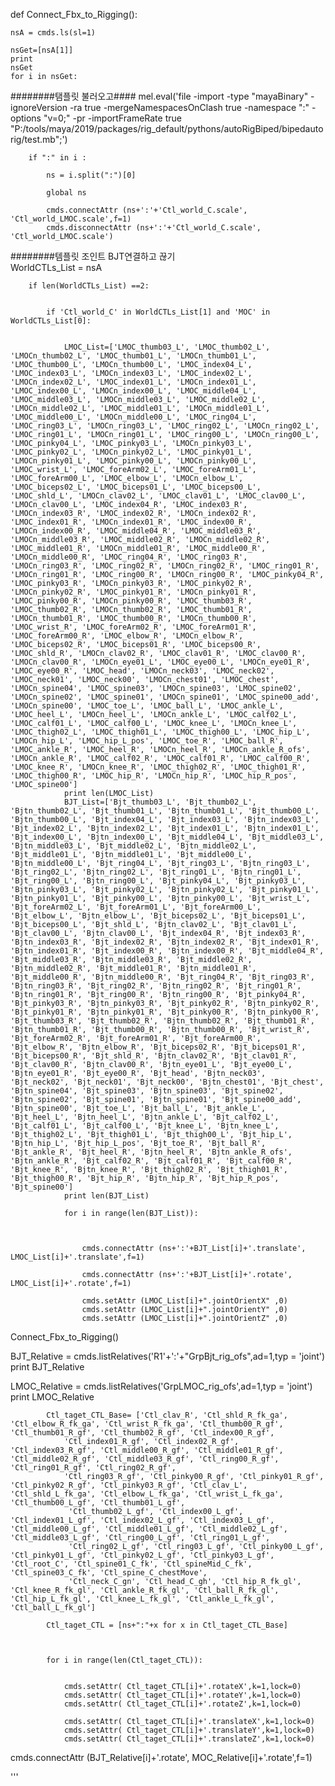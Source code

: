 def Connect_Fbx_to_Rigging():


    
    nsA = cmds.ls(sl=1)
    
    nsGet=[nsA[1]]
    print
    nsGet
    for i in nsGet:
########탬플릿 불러오고####
        mel.eval('file -import -type "mayaBinary"  -ignoreVersion -ra true -mergeNamespacesOnClash true -namespace ":" -options "v=0;"  -pr  -importFrameRate true "P:/tools/maya/2019/packages/rig_default/pythons/autoRigBiped/bipedautorig/test.mb";')

        if ":" in i :
            
            ns = i.split(":")[0]
            
            global ns
            
            cmds.connectAttr (ns+':'+'Ctl_world_C.scale', 'Ctl_world_LMOC.scale',f=1)
            cmds.disconnectAttr (ns+':'+'Ctl_world_C.scale', 'Ctl_world_LMOC.scale')

########템플릿 조인트 BJT연결하고 끊기                    
        WorldCTLs_List = nsA
        
        
        if len(WorldCTLs_List) ==2:
        
                    
            if 'Ctl_world_C' in WorldCTLs_List[1] and 'MOC' in WorldCTLs_List[0]:
              
                
                LMOC_List=['LMOC_thumb03_L', 'LMOC_thumb02_L', 'LMOCn_thumb02_L', 'LMOC_thumb01_L', 'LMOCn_thumb01_L', 'LMOC_thumb00_L', 'LMOCn_thumb00_L', 'LMOC_index04_L', 'LMOC_index03_L', 'LMOCn_index03_L', 'LMOC_index02_L', 'LMOCn_index02_L', 'LMOC_index01_L', 'LMOCn_index01_L', 'LMOC_index00_L', 'LMOCn_index00_L', 'LMOC_middle04_L', 'LMOC_middle03_L', 'LMOCn_middle03_L', 'LMOC_middle02_L', 'LMOCn_middle02_L', 'LMOC_middle01_L', 'LMOCn_middle01_L', 'LMOC_middle00_L', 'LMOCn_middle00_L', 'LMOC_ring04_L', 'LMOC_ring03_L', 'LMOCn_ring03_L', 'LMOC_ring02_L', 'LMOCn_ring02_L', 'LMOC_ring01_L', 'LMOCn_ring01_L', 'LMOC_ring00_L', 'LMOCn_ring00_L', 'LMOC_pinky04_L', 'LMOC_pinky03_L', 'LMOCn_pinky03_L', 'LMOC_pinky02_L', 'LMOCn_pinky02_L', 'LMOC_pinky01_L', 'LMOCn_pinky01_L', 'LMOC_pinky00_L', 'LMOCn_pinky00_L', 'LMOC_wrist_L', 'LMOC_foreArm02_L', 'LMOC_foreArm01_L', 'LMOC_foreArm00_L', 'LMOC_elbow_L', 'LMOCn_elbow_L', 'LMOC_biceps02_L', 'LMOC_biceps01_L', 'LMOC_biceps00_L', 'LMOC_shld_L', 'LMOCn_clav02_L', 'LMOC_clav01_L', 'LMOC_clav00_L', 'LMOCn_clav00_L', 'LMOC_index04_R', 'LMOC_index03_R', 'LMOCn_index03_R', 'LMOC_index02_R', 'LMOCn_index02_R', 'LMOC_index01_R', 'LMOCn_index01_R', 'LMOC_index00_R', 'LMOCn_index00_R', 'LMOC_middle04_R', 'LMOC_middle03_R', 'LMOCn_middle03_R', 'LMOC_middle02_R', 'LMOCn_middle02_R', 'LMOC_middle01_R', 'LMOCn_middle01_R', 'LMOC_middle00_R', 'LMOCn_middle00_R', 'LMOC_ring04_R', 'LMOC_ring03_R', 'LMOCn_ring03_R', 'LMOC_ring02_R', 'LMOCn_ring02_R', 'LMOC_ring01_R', 'LMOCn_ring01_R', 'LMOC_ring00_R', 'LMOCn_ring00_R', 'LMOC_pinky04_R', 'LMOC_pinky03_R', 'LMOCn_pinky03_R', 'LMOC_pinky02_R', 'LMOCn_pinky02_R', 'LMOC_pinky01_R', 'LMOCn_pinky01_R', 'LMOC_pinky00_R', 'LMOCn_pinky00_R', 'LMOC_thumb03_R', 'LMOC_thumb02_R', 'LMOCn_thumb02_R', 'LMOC_thumb01_R', 'LMOCn_thumb01_R', 'LMOC_thumb00_R', 'LMOCn_thumb00_R', 'LMOC_wrist_R', 'LMOC_foreArm02_R', 'LMOC_foreArm01_R', 'LMOC_foreArm00_R', 'LMOC_elbow_R', 'LMOCn_elbow_R', 'LMOC_biceps02_R', 'LMOC_biceps01_R', 'LMOC_biceps00_R', 'LMOC_shld_R', 'LMOCn_clav02_R', 'LMOC_clav01_R', 'LMOC_clav00_R', 'LMOCn_clav00_R', 'LMOCn_eye01_L', 'LMOC_eye00_L', 'LMOCn_eye01_R', 'LMOC_eye00_R', 'LMOC_head', 'LMOCn_neck03', 'LMOC_neck02', 'LMOC_neck01', 'LMOC_neck00', 'LMOCn_chest01', 'LMOC_chest', 'LMOCn_spine04', 'LMOC_spine03', 'LMOCn_spine03', 'LMOC_spine02', 'LMOCn_spine02', 'LMOC_spine01', 'LMOCn_spine01', 'LMOC_spine00_add', 'LMOCn_spine00', 'LMOC_toe_L', 'LMOC_ball_L', 'LMOC_ankle_L', 'LMOC_heel_L', 'LMOCn_heel_L', 'LMOCn_ankle_L', 'LMOC_calf02_L', 'LMOC_calf01_L', 'LMOC_calf00_L', 'LMOC_knee_L', 'LMOCn_knee_L', 'LMOC_thigh02_L', 'LMOC_thigh01_L', 'LMOC_thigh00_L', 'LMOC_hip_L', 'LMOCn_hip_L', 'LMOC_hip_L_pos', 'LMOC_toe_R', 'LMOC_ball_R', 'LMOC_ankle_R', 'LMOC_heel_R', 'LMOCn_heel_R', 'LMOCn_ankle_R_ofs', 'LMOCn_ankle_R', 'LMOC_calf02_R', 'LMOC_calf01_R', 'LMOC_calf00_R', 'LMOC_knee_R', 'LMOCn_knee_R', 'LMOC_thigh02_R', 'LMOC_thigh01_R', 'LMOC_thigh00_R', 'LMOC_hip_R', 'LMOCn_hip_R', 'LMOC_hip_R_pos', 'LMOC_spine00']
                print len(LMOC_List)
                BJT_List=['Bjt_thumb03_L', 'Bjt_thumb02_L', 'Bjtn_thumb02_L', 'Bjt_thumb01_L', 'Bjtn_thumb01_L', 'Bjt_thumb00_L', 'Bjtn_thumb00_L', 'Bjt_index04_L', 'Bjt_index03_L', 'Bjtn_index03_L', 'Bjt_index02_L', 'Bjtn_index02_L', 'Bjt_index01_L', 'Bjtn_index01_L', 'Bjt_index00_L', 'Bjtn_index00_L', 'Bjt_middle04_L', 'Bjt_middle03_L', 'Bjtn_middle03_L', 'Bjt_middle02_L', 'Bjtn_middle02_L', 'Bjt_middle01_L', 'Bjtn_middle01_L', 'Bjt_middle00_L', 'Bjtn_middle00_L', 'Bjt_ring04_L', 'Bjt_ring03_L', 'Bjtn_ring03_L', 'Bjt_ring02_L', 'Bjtn_ring02_L', 'Bjt_ring01_L', 'Bjtn_ring01_L', 'Bjt_ring00_L', 'Bjtn_ring00_L', 'Bjt_pinky04_L', 'Bjt_pinky03_L', 'Bjtn_pinky03_L', 'Bjt_pinky02_L', 'Bjtn_pinky02_L', 'Bjt_pinky01_L', 'Bjtn_pinky01_L', 'Bjt_pinky00_L', 'Bjtn_pinky00_L', 'Bjt_wrist_L', 'Bjt_foreArm02_L', 'Bjt_foreArm01_L', 'Bjt_foreArm00_L', 'Bjt_elbow_L', 'Bjtn_elbow_L', 'Bjt_biceps02_L', 'Bjt_biceps01_L', 'Bjt_biceps00_L', 'Bjt_shld_L', 'Bjtn_clav02_L', 'Bjt_clav01_L', 'Bjt_clav00_L', 'Bjtn_clav00_L', 'Bjt_index04_R', 'Bjt_index03_R', 'Bjtn_index03_R', 'Bjt_index02_R', 'Bjtn_index02_R', 'Bjt_index01_R', 'Bjtn_index01_R', 'Bjt_index00_R', 'Bjtn_index00_R', 'Bjt_middle04_R', 'Bjt_middle03_R', 'Bjtn_middle03_R', 'Bjt_middle02_R', 'Bjtn_middle02_R', 'Bjt_middle01_R', 'Bjtn_middle01_R', 'Bjt_middle00_R', 'Bjtn_middle00_R', 'Bjt_ring04_R', 'Bjt_ring03_R', 'Bjtn_ring03_R', 'Bjt_ring02_R', 'Bjtn_ring02_R', 'Bjt_ring01_R', 'Bjtn_ring01_R', 'Bjt_ring00_R', 'Bjtn_ring00_R', 'Bjt_pinky04_R', 'Bjt_pinky03_R', 'Bjtn_pinky03_R', 'Bjt_pinky02_R', 'Bjtn_pinky02_R', 'Bjt_pinky01_R', 'Bjtn_pinky01_R', 'Bjt_pinky00_R', 'Bjtn_pinky00_R', 'Bjt_thumb03_R', 'Bjt_thumb02_R', 'Bjtn_thumb02_R', 'Bjt_thumb01_R', 'Bjtn_thumb01_R', 'Bjt_thumb00_R', 'Bjtn_thumb00_R', 'Bjt_wrist_R', 'Bjt_foreArm02_R', 'Bjt_foreArm01_R', 'Bjt_foreArm00_R', 'Bjt_elbow_R', 'Bjtn_elbow_R', 'Bjt_biceps02_R', 'Bjt_biceps01_R', 'Bjt_biceps00_R', 'Bjt_shld_R', 'Bjtn_clav02_R', 'Bjt_clav01_R', 'Bjt_clav00_R', 'Bjtn_clav00_R', 'Bjtn_eye01_L', 'Bjt_eye00_L', 'Bjtn_eye01_R', 'Bjt_eye00_R', 'Bjt_head', 'Bjtn_neck03', 'Bjt_neck02', 'Bjt_neck01', 'Bjt_neck00', 'Bjtn_chest01', 'Bjt_chest', 'Bjtn_spine04', 'Bjt_spine03', 'Bjtn_spine03', 'Bjt_spine02', 'Bjtn_spine02', 'Bjt_spine01', 'Bjtn_spine01', 'Bjt_spine00_add', 'Bjtn_spine00', 'Bjt_toe_L', 'Bjt_ball_L', 'Bjt_ankle_L', 'Bjt_heel_L', 'Bjtn_heel_L', 'Bjtn_ankle_L', 'Bjt_calf02_L', 'Bjt_calf01_L', 'Bjt_calf00_L', 'Bjt_knee_L', 'Bjtn_knee_L', 'Bjt_thigh02_L', 'Bjt_thigh01_L', 'Bjt_thigh00_L', 'Bjt_hip_L', 'Bjtn_hip_L', 'Bjt_hip_L_pos', 'Bjt_toe_R', 'Bjt_ball_R', 'Bjt_ankle_R', 'Bjt_heel_R', 'Bjtn_heel_R', 'Bjtn_ankle_R_ofs', 'Bjtn_ankle_R', 'Bjt_calf02_R', 'Bjt_calf01_R', 'Bjt_calf00_R', 'Bjt_knee_R', 'Bjtn_knee_R', 'Bjt_thigh02_R', 'Bjt_thigh01_R', 'Bjt_thigh00_R', 'Bjt_hip_R', 'Bjtn_hip_R', 'Bjt_hip_R_pos', 'Bjt_spine00']
                print len(BJT_List)
                                           
                for i in range(len(BJT_List)):
          
    
                 
                    cmds.connectAttr (ns+':'+BJT_List[i]+'.translate', LMOC_List[i]+'.translate',f=1)
                
                    cmds.connectAttr (ns+':'+BJT_List[i]+'.rotate', LMOC_List[i]+'.rotate',f=1)
                    
                    cmds.setAttr (LMOC_List[i]+".jointOrientX" ,0)
                    cmds.setAttr (LMOC_List[i]+".jointOrientY" ,0)
                    cmds.setAttr (LMOC_List[i]+".jointOrientZ" ,0)
                
      
                

                                     

      



Connect_Fbx_to_Rigging()


BJT_Relative = cmds.listRelatives('R1'+':'+"GrpBjt_rig_ofs",ad=1,typ = 'joint')
print BJT_Relative

LMOC_Relative = cmds.listRelatives('GrpLMOC_rig_ofs',ad=1,typ = 'joint')
print  LMOC_Relative                   

         
            Ctl_taget_CTL_Base= ['Ctl_clav_R', 'Ctl_shld_R_fk_ga', 'Ctl_elbow_R_fk_ga', 'Ctl_wrist_R_fk_ga', 'Ctl_thumb00_R_gf', 'Ctl_thumb01_R_gf', 'Ctl_thumb02_R_gf', 'Ctl_index00_R_gf', 
                'Ctl_index01_R_gf', 'Ctl_index02_R_gf', 'Ctl_index03_R_gf', 'Ctl_middle00_R_gf', 'Ctl_middle01_R_gf', 'Ctl_middle02_R_gf', 'Ctl_middle03_R_gf', 'Ctl_ring00_R_gf', 'Ctl_ring01_R_gf', 'Ctl_ring02_R_gf', 
                'Ctl_ring03_R_gf', 'Ctl_pinky00_R_gf', 'Ctl_pinky01_R_gf', 'Ctl_pinky02_R_gf', 'Ctl_pinky03_R_gf', 'Ctl_clav_L', 'Ctl_shld_L_fk_ga', 'Ctl_elbow_L_fk_ga', 'Ctl_wrist_L_fk_ga', 'Ctl_thumb00_L_gf', 'Ctl_thumb01_L_gf',
                 'Ctl_thumb02_L_gf', 'Ctl_index00_L_gf', 'Ctl_index01_L_gf', 'Ctl_index02_L_gf', 'Ctl_index03_L_gf', 'Ctl_middle00_L_gf', 'Ctl_middle01_L_gf', 'Ctl_middle02_L_gf', 'Ctl_middle03_L_gf', 'Ctl_ring00_L_gf', 'Ctl_ring01_L_gf', 
                 'Ctl_ring02_L_gf', 'Ctl_ring03_L_gf', 'Ctl_pinky00_L_gf', 'Ctl_pinky01_L_gf', 'Ctl_pinky02_L_gf', 'Ctl_pinky03_L_gf', 'Ctl_root_C', 'Ctl_spine01_C_fk', 'Ctl_spineMid_C_fk', 'Ctl_spine03_C_fk', 'Ctl_spine_C_chestMove', 
                 'Ctl_neck_C_gn', 'Ctl_head_C_gh', 'Ctl_hip_R_fk_gl', 'Ctl_knee_R_fk_gl', 'Ctl_ankle_R_fk_gl', 'Ctl_ball_R_fk_gl', 'Ctl_hip_L_fk_gl', 'Ctl_knee_L_fk_gl', 'Ctl_ankle_L_fk_gl', 'Ctl_ball_L_fk_gl']

            Ctl_taget_CTL = [ns+":"+x for x in Ctl_taget_CTL_Base] 
   


            for i in range(len(Ctl_taget_CTL)):
                
                
                cmds.setAttr( Ctl_taget_CTL[i]+'.rotateX',k=1,lock=0)
                cmds.setAttr( Ctl_taget_CTL[i]+'.rotateY',k=1,lock=0)
                cmds.setAttr( Ctl_taget_CTL[i]+'.rotateZ',k=1,lock=0)
                
                cmds.setAttr( Ctl_taget_CTL[i]+'.translateX',k=1,lock=0)
                cmds.setAttr( Ctl_taget_CTL[i]+'.translateY',k=1,lock=0)
                cmds.setAttr( Ctl_taget_CTL[i]+'.translateZ',k=1,lock=0)


                




cmds.connectAttr (BJT_Relative[i]+'.rotate', MOC_Relative[i]+'.rotate',f=1)


'''

